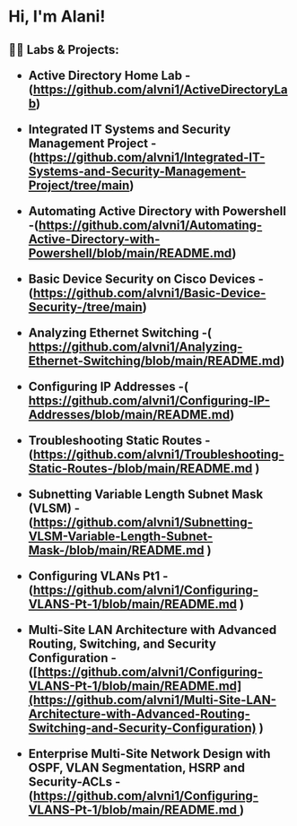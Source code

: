 <h1>Hi, I'm Alani! 

<h2>👨‍💻 Labs & Projects:

- <b>Active Directory Home Lab</b>
  -(https://github.com/alvni1/ActiveDirectoryLab)
  
- <b>Integrated IT Systems and Security Management Project 
  -(https://github.com/alvni1/Integrated-IT-Systems-and-Security-Management-Project/tree/main)
  
- <b>Automating Active Directory with Powershell</b>
  -(https://github.com/alvni1/Automating-Active-Directory-with-Powershell/blob/main/README.md)
  
- <b>Basic Device Security on Cisco Devices</b>
   -(https://github.com/alvni1/Basic-Device-Security-/tree/main)
  
- <b>Analyzing Ethernet Switching</b>
   -( https://github.com/alvni1/Analyzing-Ethernet-Switching/blob/main/README.md)
  
- <b>Configuring IP Addresses</b>
   -( https://github.com/alvni1/Configuring-IP-Addresses/blob/main/README.md)
  
- <b>Troubleshooting Static Routes</b>
   -(https://github.com/alvni1/Troubleshooting-Static-Routes-/blob/main/README.md )
  
- <b>Subnetting Variable Length Subnet Mask (VLSM)</b>
   -(https://github.com/alvni1/Subnetting-VLSM-Variable-Length-Subnet-Mask-/blob/main/README.md )
  
- <b>Configuring VLANs Pt1</b>
   -(https://github.com/alvni1/Configuring-VLANS-Pt-1/blob/main/README.md )

- <b>Multi-Site LAN Architecture with Advanced Routing, Switching, and Security Configuration</b>
   -([https://github.com/alvni1/Configuring-VLANS-Pt-1/blob/main/README.md](https://github.com/alvni1/Multi-Site-LAN-Architecture-with-Advanced-Routing-Switching-and-Security-Configuration) )

- <b>Enterprise Multi-Site Network Design with OSPF, VLAN Segmentation, HSRP and Security-ACLs</b>
   -([https://github.com/alvni1/Configuring-VLANS-Pt-1/blob/main/README.md ](https://github.com/alvni1/Enterprise-Multi-Site-Network-Design-with-OSPF-VLAN-Segmentation-HSRP-and-Security-ACLs))


  
